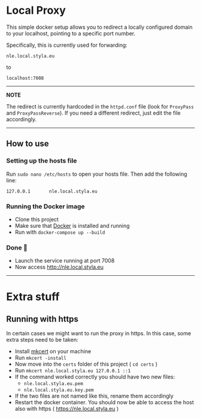 # Local Proxy

This simple docker setup allows you to redirect a locally configured domain to your localhost, pointing to a specific port number.

Specifically, this is currently used for forwarding:

```
nle.local.styla.eu 
```

to

```
localhost:7008
```

---
**NOTE**

The redirect is currently hardcoded in the `httpd.conf` file (look for `ProxyPass` and `ProxyPassReverse`). If you need a different redirect, just edit the file accordingly.

---

## How to use

### Setting up the hosts file
Run `sudo nano /etc/hosts` to open your hosts file. Then add the following line:
```
127.0.0.1       nle.local.styla.eu
``````


### Running the Docker image
- Clone this project
- Make sure that [Docker](https://www.docker.com/) is installed and running
- Run with `docker-compose up --build`


### Done 🎉
- Launch the service running at port 7008
- Now access http://nle.local.styla.eu


---

# Extra stuff

## Running with https
In certain cases we might want to run the proxy in https. In this case, some extra steps need to be taken:
- Install [mkcert](https://github.com/FiloSottile/mkcert) on your machine
- Run `mkcert -install`
- Now move into the `certs` folder of this project ( `cd certs` )
- Run `mkcert nle.local.styla.eu 127.0.0.1 ::1`
- If the command worked correctly you should have two new files:
   - `nle.local.styla.eu.pem`
   - `nle.local.styla.eu.key.pem` 
- If the two files are not named like this, rename them accordingly
- Restart the docker container. You should now be able to access the host also with https ( https://nle.local.styla.eu )